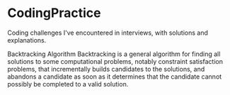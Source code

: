 # CodingPractice
Coding challenges I've encountered in interviews, with solutions and explanations.  

Backtracking Algorithm
Backtracking is a general algorithm for finding all solutions to some computational problems, notably constraint satisfaction problems, that incrementally builds candidates to the solutions, and abandons a candidate as soon as it determines that the candidate cannot possibly be completed to a valid solution.
